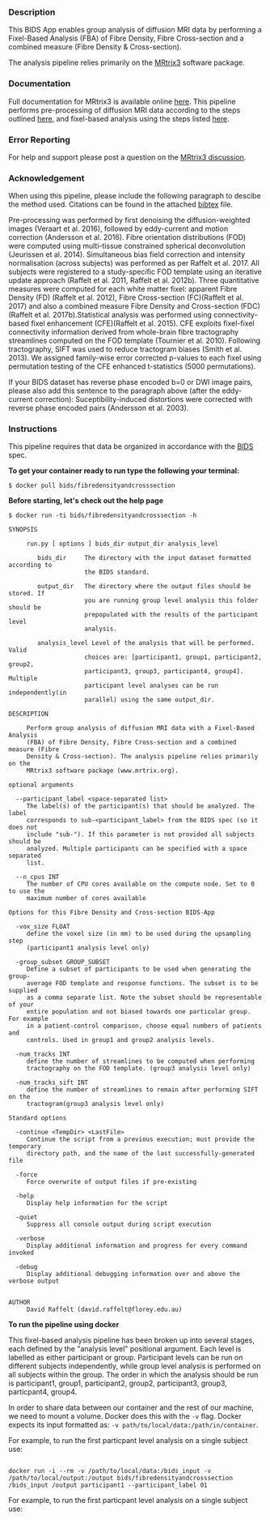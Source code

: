 ### Description

This BIDS App enables group analysis of diffusion MRI data by performing a Fixel-Based Analysis (FBA) of Fibre Density, Fibre Cross-section and a combined measure (Fibre Density & Cross-section).

The analysis pipeline relies primarily on the [MRtrix3](www.mrtrix.org) software package.

### Documentation

Full documentation for MRtrix3 is available online [here](http://userdocs.mrtrix.org/). This pipeline performs pre-processing of diffusion MRI data according to the steps outlined [here](http://mrtrix.readthedocs.io/en/latest/workflows/DWI_preprocessing_for_quantitative_analysis.html), and fixel-based analysis using the steps listed [here](http://mrtrix.readthedocs.io/en/latest/workflows/fixel_based_analysis.html).

### Error Reporting

For help and support please post a question on the [MRtrix3 discussion](http://community.mrtrix.org/).

### Acknowledgement

When using this pipeline, please include the following paragraph to descibe the method used. Citations can be found in the attached [bibtex](./fixel-based_analysis.bib) file.

Pre-processing was performed by first denoising the diffusion-weighted images (Veraart et al. 2016), followed by eddy-current and motion correction (Andersson et al. 2016). Fibre orientation distributions (FOD) were computed using multi-tissue constrained spherical deconvolution (Jeurissen et al. 2014). Simultaneous bias field correction and intensity normalisation (across subjects) was performed as per Raffelt et al. 2017. All subjects were registered to a study-specific FOD template using an iterative update approach (Raffelt et al. 2011, Raffelt et al. 2012b). Three quantitative measures were computed for each white matter fixel: apparent Fibre Density (FD) (Raffelt et al. 2012), Fibre Cross-section (FC)(Raffelt et al. 2017) and also a combined measure Fibre Density and Cross-section (FDC)(Raffelt et al. 2017b).Statistical analysis was performed using connectivity-based fixel enhancement (CFE)(Raffelt et al. 2015). CFE exploits fixel-fixel connectivity information derived from whole-brain fibre tractography streamlines computed on the FOD template (Tournier et al. 2010). Following tractography, SIFT was used to reduce tractogram biases (Smith et al. 2013). We assigned family-wise error corrected p-values to each fixel using permutation testing of the CFE enhanced t-statistics (5000 permutations).

If your BIDS dataset has reverse phase encoded b=0 or DWI image pairs, please also add this sentence to the paragraph above (after the eddy-current correction): Suceptibility-induced distortions were corrected with reverse phase encoded pairs (Andersson et al. 2003).


### Instructions

This pipeline requires that data be organized in accordance with the [BIDS](http://bids.neuroimaging.io) spec.


**To get your container ready to run type the following your terminal:**
```{bash}
$ docker pull bids/fibredensityandcrosssection
```

**Before starting, let's check out the help page**

```
$ docker run -ti bids/fibredensityandcrosssection -h

SYNOPSIS

     run.py [ options ] bids_dir output_dir analysis_level

        bids_dir     The directory with the input dataset formatted according to
                     the BIDS standard.

        output_dir   The directory where the output files should be stored. If
                     you are running group level analysis this folder should be
                     prepopulated with the results of the participant level
                     analysis.

        analysis_level Level of the analysis that will be performed. Valid
                     choices are: [participant1, group1, participant2, group2,
                     participant3, group3, participant4, group4].  Multiple
                     participant level analyses can be run independently(in
                     parallel) using the same output_dir.

DESCRIPTION

     Perform group analysis of diffusion MRI data with a Fixel-Based Analysis
     (FBA) of Fibre Density, Fibre Cross-section and a combined measure (Fibre
     Density & Cross-section). The analysis pipeline relies primarily on the
     MRtrix3 software package (www.mrtrix.org).

optional arguments

  --participant_label <space-separated list>
     The label(s) of the participant(s) that should be analyzed. The label
     corresponds to sub-<participant_label> from the BIDS spec (so it does not
     include "sub-"). If this parameter is not provided all subjects should be
     analyzed. Multiple participants can be specified with a space separated
     list.

  --n_cpus INT
     The number of CPU cores available on the compute node. Set to 0 to use the
     maximum number of cores available

Options for this Fibre Density and Cross-section BIDS-App

  -vox_size FLOAT
     define the voxel size (in mm) to be used during the upsampling step
     (participant1 analysis level only)

  -group_subset GROUP_SUBSET
     Define a subset of participants to be used when generating the group-
     average FOD template and response functions. The subset is to be supplied
     as a comma separate list. Note the subset should be representable of your
     entire population and not biased towards one particular group. For example
     in a patient-control comparison, choose equal numbers of patients and
     controls. Used in group1 and group2 analysis levels.

  -num_tracks INT
     define the number of streamlines to be computed when performing
     tractography on the FOD template. (group3 analysis level only)

  -num_tracks_sift INT
     define the number of streamlines to remain after performing SIFT on the
     tractogram(group3 analysis level only)

Standard options

  -continue <TempDir> <LastFile>
     Continue the script from a previous execution; must provide the temporary
     directory path, and the name of the last successfully-generated file

  -force
     Force overwrite of output files if pre-existing

  -help
     Display help information for the script

  -quiet
     Suppress all console output during script execution

  -verbose
     Display additional information and progress for every command invoked

  -debug
     Display additional debugging information over and above the verbose output


AUTHOR
     David Raffelt (david.raffelt@florey.edu.au)

```

**To run the pipeline using docker**

This fixel-based analysis pipeline has been broken up into several stages, each defined by the "analysis level" positional argument. Each level is labelled as either participant or group. Participant levels can be run on different subjects independently, while group level analysis is performed on all subjects within the group. The order in which the analysis should be run is participant1, group1, participant2, group2, participant3, group3, particpant4, group4.

In order to share data between our container and the rest of our machine, we need to mount a volume. Docker does this with the `-v` flag. Docker expects its input formatted as: `-v path/to/local/data:/path/in/container`.

For example, to run the first particpant level analysis on a single subject use:

```{bash}

docker run -i --rm -v /path/to/local/data:/bids_input -v /path/to/local/output:/output bids/fibredensityandcrosssection /bids_input /output participant1 --participant_label 01
```

For example, to run the first particpant level analysis on a single subject use:
